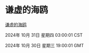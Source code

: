 # 谦虚的海鸥
[谦虚的海鸥](http://219.139.197.74:56308/qxdho/course/base/hotlink/index.php)

2024年 10月 31日 星期四 03:00:01 CST

2024年 10月 30日 星期三 19:00:01 GMT
